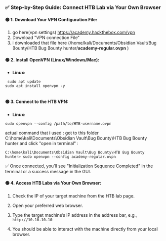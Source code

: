 ### ✅ **Step-by-Step Guide: Connect HTB Lab via Your Own Browser**

#### 🟢 **1. Download Your VPN Configuration File:**
1) go here(vpn settings) https://academy.hackthebox.com/vpn
2) Download "VPN connection File"  
3) i downloaded that file here (/home/kali/Documents/Obsidian Vault/Bug Bounty/HTB Bug Bounty hunter/**academy-regular.ovpn** )

#### 🟢 **2. Install OpenVPN (Linux/Windows/Mac):**

- **Linux:**
```
 sudo apt update
sudo apt install openvpn -y
 
```


#### 🟢 **3. Connect to the HTB VPN:**
- **Linux:**
```
sudo openvpn --config /path/to/HTB-username.ovpn

```

actual command that i used :  got to this folder C:\home\kali\Documents\Obsidian Vault\Bug Bounty\HTB Bug Bounty hunter and click "open in terminal" :
```
C:\home\kali\Documents\Obsidian Vault\Bug Bounty\HTB Bug Bounty hunter> sudo openvpn --config academy-regular.ovpn

```


✅ Once connected, you’ll see "Initialization Sequence Completed" in the terminal or a success message in the GUI.


#### 🟢 **4. Access HTB Labs via Your Own Browser:**

1. Check the IP of your target machine from the HTB lab page.
    
2. Open your preferred web browser.
    
3. Type the target machine’s IP address in the address bar, e.g., `http://10.10.10.10`
    
4. You should be able to interact with the machine directly from your local browser.